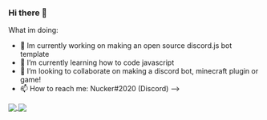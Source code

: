 ### Hi there 👋

What im doing:
- 🔭 Im currently working on making an open source discord.js bot template
- 🌱 I’m currently learning how to code javascript
- 👯 I’m looking to collaborate on making a discord bot, minecraft plugin or game!
- 📫 How to reach me: Nucker#2020 (Discord)
-->

<a href="https://github.com/Nuckerr">
  <img align="center" src="https://github-readme-stats.vercel.app/api?username=Nuckerr&show_icons=true&count_private=true&bg_color=45,000000,161ba7,00add0&title_color=fff&text_color=fff" />
</a>
<a href="https://github.com/Nuckerr">
  <img align="center" src="https://github-readme-stats.vercel.app/api/top-langs/?username=Nuckerr&layout=compact&bg_color=-45,00add0,161ba7,000000&title_color=fff&text_color=fff" />
</a>

